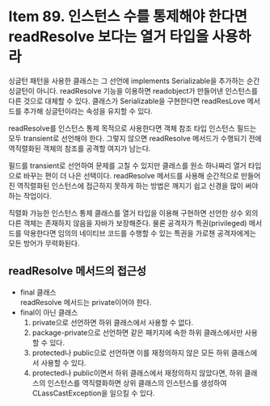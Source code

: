 # Item 89. 인스턴스 수를 통제해야 한다면 readResolve 보다는 열거 타입을 사용하라
싱글턴 패턴을 사용한 클래스는 그 선언에 implements Serializable을 추가하는 순간 싱글턴이 아니다. 
readResolve 기능을 이용하면 readobject가 만들어낸 인스턴스를 다른 것으로 대체할 수 있다.
클래스가 Serializable을 구현한다면 readResLove 메서드를 추가해 싱글턴이라는 속성을 유지할 수 있다.

readResolve를 인스턴스 통제 목적으로 사용한다면 객체 참조 타입 인스턴스 필드는 모두 transient로 선언해야 한다. 
그렇지 않으면 readResolve 메서드가 수행되기 전에 역직렬화된 객체의 참조를 공격할 여지가 남는다.

필드를 transient로 선언하여 문제를 고칠 수 있지만 클래스를 원소 하나짜리 열거 타입으로 바꾸는 편이 더 나은 선택이다.
readResolve 메서드를 사용해 순간적으로 만들어진 역직렬화된 인스턴스에 접근하지 못하게 하는 방법은 깨지기 쉽고 신경을 많이 써야 하는 작업이다.

직렬화 가능한 인스턴스 통제 클래스를 열거 타입을 이용해 구현하면 선언한 상수 외의 다른 객체는 존재하지 않음을 자바가 보장해준다. 
물론 공격자가 특권(privileged) 메서드를 악용한다면 임의의 네이티브 코드를 수행할 수 있는 특권을 가로챈 공격자에게는 모든 방어가 무력화된다.

## readResolve 메서드의 접근성
- final 클래스<br>
readResolve 메서드는 private이어야 한다. 
- final이 아닌 클래스
    1. private으로 선언하면 하위 클래스에서 사용할 수 없다. 
    2. package-private으로 선언하면 같은 패키지에 속한 하위 클래스에서만 사용할 수 있다. 
    3. protected나 public으로 선언하면 이를 재정의하지 않은 모든 하위 클래스에서 사용할 수 있다. 
    4. protected나 public이면서 하위 클래스에서 재정의하지 않았다면, 하위 클래스의 인스턴스를 역직렬화하면 상위 클래스의 인스턴스를 생성하여 CLassCastException을 일으킬 수 있다.